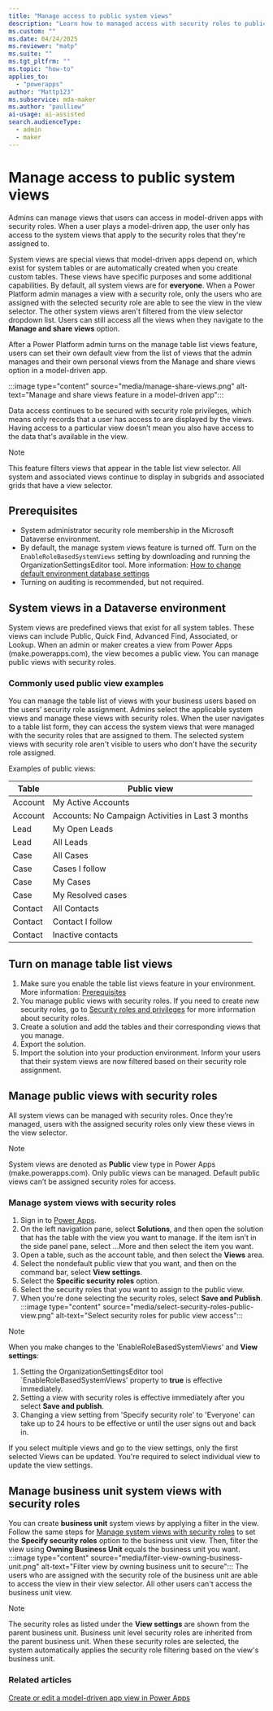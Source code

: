 ```yaml
---
title: "Manage access to public system views"
description: "Learn how to managed access with security roles to public system views for model-driven apps in Microsoft Power Apps"
ms.custom: ""
ms.date: 04/24/2025
ms.reviewer: "matp"
ms.suite: ""
ms.tgt_pltfrm: ""
ms.topic: "how-to"
applies_to: 
  - "powerapps"
author: "Mattp123"
ms.subservice: mda-maker
ms.author: "paulliew"
ai-usage: ai-assisted
search.audienceType: 
  - admin
  - maker
---
```

# Manage access to public system views 

Admins can manage views that users can access in model-driven apps with security roles. When a user plays a model-driven app, the user only has access to the system views that apply to the security roles that they're assigned to.

System views are special views that model-driven apps depend on, which exist for system tables or are automatically created when you create custom tables. These views have specific purposes and some additional capabilities. By default, all system views are for **everyone**. When a Power Platform admin manages a view with a security role, only the users who are assigned with the selected security role are able to see the view in the view selector. The other system views aren't filtered from the view selector dropdown list. Users can still access all the views when they navigate to the **Manage and share views** option.

After a Power Platform admin turns on the manage table list views feature, users can set their own default view from the list of views that the admin manages and their own personal views from the Manage and share views option in a model-driven app.

:::image type="content" source="media/manage-share-views.png" alt-text="Manage and share views feature in a model-driven app":::

Data access continues to be secured with security role privileges, which means only records that a user has access to are displayed by the views. Having access to a particular view doesn’t mean you also have access to the data that's available in the view.

> [!NOTE]
> This feature filters views that appear in the table list view selector. All system and associated views continue to display in subgrids and associated grids that have a view selector.

## Prerequisites

- System administrator security role membership in the Microsoft Dataverse environment.
- By default, the manage system views feature is turned off. Turn on the `EnableRoleBasedSystemViews` setting by downloading and running the OrganizationSettingsEditor tool. More information: [How to change default environment database settings](/power-platform/admin/environment-database-settings#install-the-organizationsettingseditor-tool)
- Turning on auditing is recommended, but not required.

## System views in a Dataverse environment

System views are predefined views that exist for all system tables. These views can include Public, Quick Find, Advanced Find, Associated, or Lookup. When an admin or maker creates a view from Power Apps (make.powerapps.com), the view becomes a public view. You can manage public views with security roles.

### Commonly used public view examples

You can manage the table list of views with your business users based on the users’ security role assignment. Admins select the applicable system views and manage these views with security roles. When the user navigates to a table list form, they can access the system views that were managed with the security roles that are assigned to them. The selected system views with security role aren't visible to users who don't have the security role assigned.

Examples of public views:

| Table   | Public view                                      |
|---------|--------------------------------------------------|
| Account | My Active Accounts                               |
| Account | Accounts: No Campaign Activities in Last 3 months|
| Lead    | My Open Leads                                    |
| Lead    | All Leads                                        |
| Case    | All Cases                                        |
| Case    | Cases I follow                                   |
| Case    | My Cases                                         |
| Case    | My Resolved cases                                |
| Contact | All Contacts                                     |
| Contact | Contact I follow                                 |
| Contact | Inactive contacts                                |

## Turn on manage table list views

1. Make sure you enable the table list views feature in your environment. More information: [Prerequisites](#prerequisites)
1. You manage public views with security roles. If you need to create new security roles, go to [Security roles and privileges](/power-platform/admin/security-roles-privileges) for more information about security roles.
1. Create a solution and add the tables and their corresponding views that you manage.
1. Export the solution.
1. Import the solution into your production environment. Inform your users that their system views are now filtered based on their security role assignment.

## Manage public views with security roles

All system views can be managed with security roles. Once they’re managed, users with the assigned security roles only view these views in the view selector.

> [!NOTE]
> System views are denoted as **Public** view type in Power Apps (make.powerapps.com). Only public views can be managed. Default public views can’t be assigned security roles for access.

### Manage system views with security roles

1. Sign in to [Power Apps](https://make.powerapps.com).
1. On the left navigation pane, select **Solutions**, and then open the solution that has the table with the view you want to manage. If the item isn’t in the side panel pane, select …More and then select the item you want.
1. Open a table, such as the account table, and then select the **Views** area.
1. Select the nondefault public view that you want, and then on the command bar, select **View settings**.
1. Select the **Specific security roles** option.
1. Select the security roles that you want to assign to the public view.
1. When you're done selecting the security roles, select **Save and Publish**.
   :::image type="content" source="media/select-security-roles-public-view.png" alt-text="Select security roles for public view access":::

> [!NOTE]
> When you make changes to the 'EnableRoleBasedSystemViews' and **View settings**:
>
> 1. Setting the OrganizationSettingsEditor tool `EnableRoleBasedSystemViews' property to **true** is effective immediately.
> 2. Setting a view with security roles is effective immediately after you select **Save and publish**.
> 3. Changing a view setting from 'Specify security role' to 'Everyone' can take up to 24 hours to be effective or until the user signs out and back in.
>
> If you select multiple views and go to the view settings, only the first selected Views can be updated. You're required to select individual view to update the view settings. 

## Manage business unit system views with security roles

You can create **business unit** system views by applying a filter in the view. Follow the same steps for [Manage system views with security roles](#manage-system-views-with-security-roles) to set the **Specify security roles** option to the business unit view. Then, filter the view using **Owning Business Unit** equals the business unit you want.
:::image type="content" source="media/filter-view-owning-business-unit.png" alt-text="Filter view by owning business unit to secure":::
The users who are assigned with the security role of the business unit are able to access the view in their view selector. All other users can't access the business unit view.

> [!NOTE]
> The security roles as listed under the **View settings** are shown from the parent business unit. Business unit level security roles are inherited from the parent business unit. When these security roles are selected, the system automatically applies the security role filtering based on the view's business unit.

### Related articles

[Create or edit a model-driven app view in Power Apps](create-edit-views.md)
